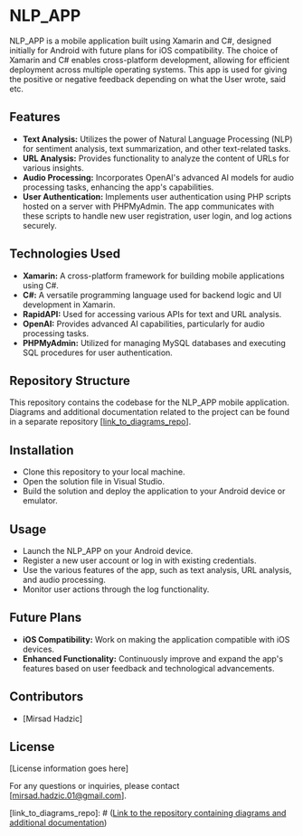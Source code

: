 # NLP_APP

NLP_APP is a mobile application built using Xamarin and C#, designed initially for Android with future plans for iOS compatibility. The choice of Xamarin and C# enables cross-platform development, allowing for efficient deployment across multiple operating systems.
This app is used for giving the positive or negative feedback depending on what the User wrote, said etc.

## Features
- **Text Analysis:** Utilizes the power of Natural Language Processing (NLP) for sentiment analysis, text summarization, and other text-related tasks.
- **URL Analysis:** Provides functionality to analyze the content of URLs for various insights.
- **Audio Processing:** Incorporates OpenAI's advanced AI models for audio processing tasks, enhancing the app's capabilities.
- **User Authentication:** Implements user authentication using PHP scripts hosted on a server with PHPMyAdmin. The app communicates with these scripts to handle new user registration, user login, and log actions securely.

## Technologies Used
- **Xamarin:** A cross-platform framework for building mobile applications using C#.
- **C#:** A versatile programming language used for backend logic and UI development in Xamarin.
- **RapidAPI:** Used for accessing various APIs for text and URL analysis.
- **OpenAI:** Provides advanced AI capabilities, particularly for audio processing tasks.
- **PHPMyAdmin:** Utilized for managing MySQL databases and executing SQL procedures for user authentication.

## Repository Structure
This repository contains the codebase for the NLP_APP mobile application. Diagrams and additional documentation related to the project can be found in a separate repository [[link_to_diagrams_repo](https://github.com/MirsadHadzic/SDP_Diagrams)].

## Installation
- Clone this repository to your local machine.
- Open the solution file in Visual Studio.
- Build the solution and deploy the application to your Android device or emulator.

## Usage
- Launch the NLP_APP on your Android device.
- Register a new user account or log in with existing credentials.
- Use the various features of the app, such as text analysis, URL analysis, and audio processing.
- Monitor user actions through the log functionality.

## Future Plans
- **iOS Compatibility:** Work on making the application compatible with iOS devices.
- **Enhanced Functionality:** Continuously improve and expand the app's features based on user feedback and technological advancements.

## Contributors
- [Mirsad Hadzic]

## License
[License information goes here]

For any questions or inquiries, please contact [mirsad.hadzic.01@gmail.com].

[link_to_diagrams_repo]: # ([Link to the repository containing diagrams and additional documentation](https://github.com/MirsadHadzic/SDP_Diagrams))
